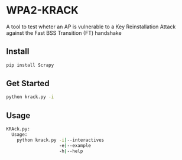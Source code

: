 # WPA2-KRACK
A tool to test wheter an AP is vulnerable to a Key Reinstallation Attack against
the Fast BSS Transition (FT) handshake

## Install
```bash
pip install Scrapy
```

## Get Started
```bash
python krack.py -i
```

## Usage
```bash
KRAck.py:
  Usage:
    python krack.py -i|--interactives
                    -e|--example
                    -h|--help
```
